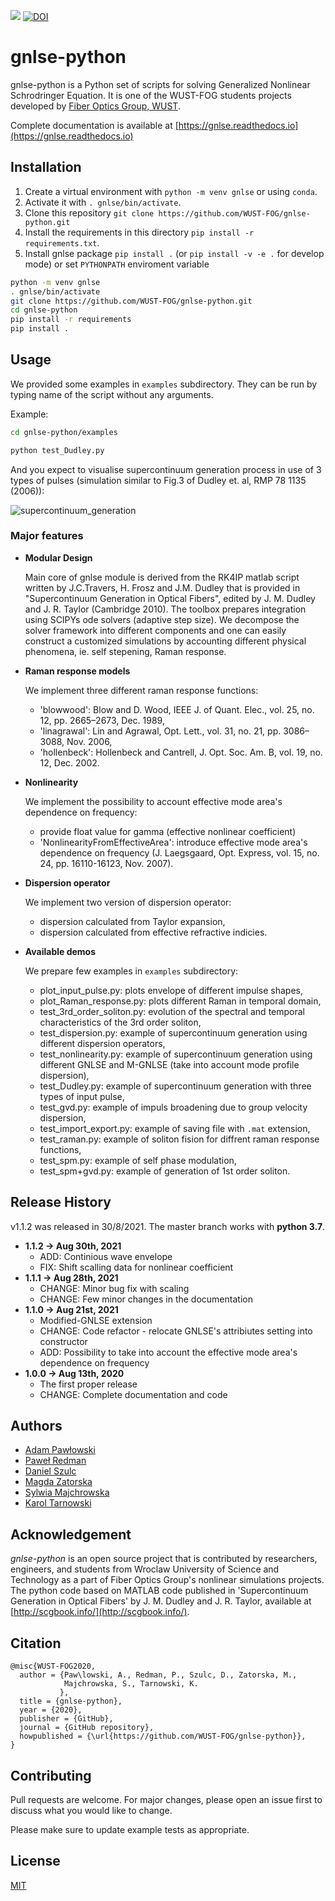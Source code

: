 ![](https://github.com/WUST-FOG/gnlse-python/workflows/CI/badge.svg)
[![DOI](https://zenodo.org/badge/287288322.svg)](https://zenodo.org/badge/latestdoi/287288322)

# gnlse-python

gnlse-python is a Python set of scripts for solving
Generalized Nonlinear Schrodringer Equation. It is one of the WUST-FOG students
projects developed by [Fiber Optics Group, WUST](http://www.fog.pwr.edu.pl/).

Complete documentation is available at
[https://gnlse.readthedocs.io](https://gnlse.readthedocs.io)

## Installation

1. Create a virtual environment with `python -m venv gnlse` or using `conda`.
2. Activate it with `. gnlse/bin/activate`.
3. Clone this repository `git clone https://github.com/WUST-FOG/gnlse-python.git`
4. Install the requirements in this directory `pip install -r requirements.txt`.
5. Install gnlse package `pip install .` (or `pip install -v -e .` for develop mode) or set `PYTHONPATH` enviroment variable

```bash
python -m venv gnlse
. gnlse/bin/activate
git clone https://github.com/WUST-FOG/gnlse-python.git
cd gnlse-python
pip install -r requirements
pip install .
```

## Usage

We provided some examples in `examples` subdirectory. They can be run by typing 
name of the script without any arguments.

Example:

```bash
cd gnlse-python/examples

python test_Dudley.py
```

And you expect to visualise supercontinuum generation process in use of 3 types
 of pulses (simulation similar to Fig.3 of Dudley et. al, RMP 78 1135 (2006)):

![supercontinuum_generation](https://github.com/WUST-FOG/gnlse-python/raw/master/data/supercontinuum_3pulses.png)

### Major features

- **Modular Design**

  Main core of gnlse module is derived from the RK4IP matlab script
  written by J.C.Travers, H. Frosz and J.M. Dudley
  that is provided in "Supercontinuum Generation in Optical Fibers",
  edited by J. M. Dudley and J. R. Taylor (Cambridge 2010).
  The toolbox prepares integration using SCIPYs ode solvers (adaptive step size).
  We decompose the solver framework into different components
  and one can easily construct a customized simulations
  by accounting different physical phenomena, ie. self stepening, Raman response.
  
- **Raman response models**

  We implement three different raman response functions:
    - 'blowwood':   Blow and D. Wood, IEEE J. of Quant. Elec., vol. 25, no. 12, pp. 2665–2673, Dec. 1989,
    - 'linagrawal': Lin and Agrawal, Opt. Lett., vol. 31, no. 21, pp. 3086–3088, Nov. 2006,
    - 'hollenbeck': Hollenbeck and Cantrell, J. Opt. Soc. Am. B, vol. 19, no. 12, Dec. 2002.

- **Nonlinearity**

  We implement the possibility to account effective mode area's dependence on frequency:
    - provide float value for gamma (effective nonlinear coefficient)
    - 'NonlinearityFromEffectiveArea': introduce effective mode area's dependence on frequency (J. Laegsgaard, Opt. Express, vol. 15, no. 24, pp. 16110-16123, Nov. 2007).

- **Dispersion operator**

  We implement two version of dispersion operator:
    - dispersion calculated from Taylor expansion,
    - dispersion calculated from effective refractive indicies.

- **Available demos**

  We prepare few examples in `examples` subdirectory:
    - plot_input_pulse.py: plots envelope of different impulse shapes,
    - plot_Raman_response.py: plots different Raman in temporal domain,
    - test_3rd_order_soliton.py: evolution of the spectral and temporal characteristics of the 3rd order soliton,
    - test_dispersion.py: example of supercontinuum generation using different dispersion operators,
    - test_nonlinearity.py: example of supercontinuum generation using different GNLSE and M-GNLSE (take into account mode profile dispersion),
    - test_Dudley.py: example of supercontinuum generation with three types of input pulse,
    - test_gvd.py: example of impuls broadening due to group velocity dispersion,
    - test_import_export.py: example of saving file with `.mat` extension,
    - test_raman.py: example of soliton fision for diffrent raman response functions,
    - test_spm.py: example of self phase modulation,
    - test_spm+gvd.py: example of generation of 1st order soliton.

## Release History

v1.1.2 was released in 30/8/2021.
The master branch works with **python 3.7**.

* **1.1.2 -> Aug 30th, 2021**
    * ADD: Continious wave envelope
    * FIX: Shift scalling data for nonlinear coefficient
* **1.1.1 -> Aug 28th, 2021**
    * CHANGE: Minor bug fix with scaling
    * CHANGE: Few minor changes in the documentation
* **1.1.0 -> Aug 21st, 2021**
    * Modified-GNLSE extension
    * CHANGE: Code refactor - relocate GNLSE's attribiutes setting into constructor
    * ADD: Possibility to take into account the effective mode area's dependence on frequency
* **1.0.0 -> Aug 13th, 2020**
    * The first proper release
    * CHANGE: Complete documentation and code

## Authors

- [Adam Pawłowski](https://github.com/adampawl)
- [Paweł Redman](https://redman.xyz/)
- [Daniel Szulc](http://szulc.xyz/)
- [Magda Zatorska](https://github.com/magdazatorska)
- [Sylwia Majchrowska](https://majsylw.netlify.app/)
- [Karol Tarnowski](http://www.if.pwr.wroc.pl/~tarnowski/)

## Acknowledgement

*gnlse-python* is an open source project that is contributed by researchers, 
engineers, and students from Wroclaw University of Science and Technology 
as a part of Fiber Optics Group's nonlinear simulations projects. 
The python code based on MATLAB code published in
'Supercontinuum Generation in Optical Fibers'
by J. M. Dudley and J. R. Taylor, available at 
[http://scgbook.info/](http://scgbook.info/).

## Citation

```
@misc{WUST-FOG2020,
  author = {Paw\lowski, A., Redman, P., Szulc, D., Zatorska, M., 
            Majchrowska, S., Tarnowski, K.
           },
  title = {gnlse-python},
  year = {2020},
  publisher = {GitHub},
  journal = {GitHub repository},
  howpublished = {\url{https://github.com/WUST-FOG/gnlse-python}},
}
```

## Contributing
Pull requests are welcome. 
For major changes, please open an issue first to discuss 
what you would like to change.

Please make sure to update example tests as appropriate.

## License
[MIT](https://choosealicense.com/licenses/mit/)
